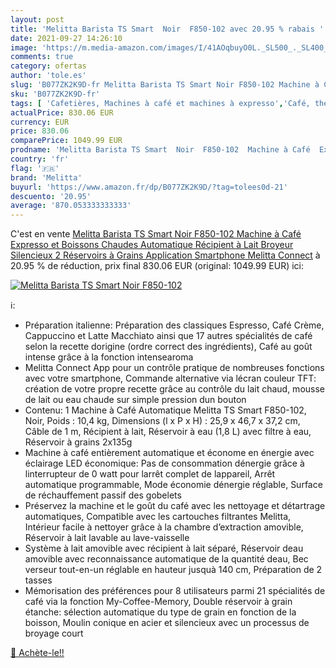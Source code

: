 ```yaml
---
layout: post
title: 'Melitta Barista TS Smart  Noir  F850-102 avec 20.95 % rabais '
date: 2021-09-27 14:26:10
image: 'https://m.media-amazon.com/images/I/41AOqbuyO0L._SL500_._SL400_.jpg'
comments: true
category: ofertas
author: 'tole.es'
slug: 'B077ZK2K9D-fr Melitta Barista TS Smart Noir F850-102 Machine à Café...'
sku: 'B077ZK2K9D-fr'
tags: [ 'Cafetières, Machines à café et machines à expresso','Café, thé et expresso','Cuisine et Maison','Machines à café automatiques','melitta', ]
actualPrice: 830.06 EUR
currency: EUR
price: 830.06
comparePrice: 1049.99 EUR
prodname: 'Melitta Barista TS Smart  Noir  F850-102  Machine à Café  Expresso et Boissons Chaudes Automatique  Récipient à Lait  Broyeur Silencieux  2 Réservoirs à Grains  Application Smartphone Melitta Connect'
country: 'fr'
flag: '🇫🇷'
brand: 'Melitta'
buyurl: 'https://www.amazon.fr/dp/B077ZK2K9D/?tag=tolees0d-21'
descuento: '20.95'
average: '870.053333333333'
---
```


C'est en vente [Melitta Barista TS Smart  Noir  F850-102  Machine à Café  Expresso et Boissons Chaudes Automatique  Récipient à Lait  Broyeur Silencieux  2 Réservoirs à Grains  Application Smartphone Melitta Connect](https://www.amazon.fr/dp/B077ZK2K9D/?tag=tolees0d-21)  à  20.95 % de réduction, prix final  830.06 EUR (original: 1049.99 EUR) ici:

[![Melitta Barista TS Smart  Noir  F850-102](https://m.media-amazon.com/images/I/41AOqbuyO0L._SL500_._SL400_.jpg)](https://www.amazon.fr/dp/B077ZK2K9D/?tag=tolees0d-21)

ℹ️:

- Préparation italienne: Préparation des classiques Espresso, Café Crème, Cappuccino et Latte Macchiato ainsi que 17 autres spécialités de café selon la recette dorigine (ordre correct des ingrédients), Café au goût intense grâce à la fonction intensearoma
- Melitta Connect App pour un contrôle pratique de nombreuses fonctions avec votre smartphone, Commande alternative via lécran couleur TFT: création de votre propre recette grâce au contrôle du lait chaud, mousse de lait ou eau chaude sur simple pression dun bouton
- Contenu: 1 Machine à Café Automatique Melitta TS Smart F850-102, Noir, Poids : 10,4 kg, Dimensions (l x P x H) : 25,9 x 46,7 x 37,2 cm, Câble de 1 m, Récipient à lait, Réservoir à eau (1,8 L) avec filtre à eau, Réservoir à grains 2x135g
- Machine à café entièrement automatique et économe en énergie avec éclairage LED économique: Pas de consommation dénergie grâce à linterrupteur de 0 watt pour larrêt complet de lappareil, Arrêt automatique programmable, Mode économie dénergie réglable, Surface de réchauffement passif des gobelets
- Préservez la machine et le goût du café avec les nettoyage et détartrage automatiques, Compatible avec les cartouches filtrantes Melitta, Intérieur facile à nettoyer grâce à la chambre d’extraction amovible, Réservoir à lait lavable au lave-vaisselle
- Système à lait amovible avec récipient à lait séparé, Réservoir deau amovible avec reconnaissance automatique de la quantité deau, Bec verseur tout-en-un réglable en hauteur jusquà 140 cm, Préparation de 2 tasses
- Mémorisation des préférences pour 8 utilisateurs parmi 21 spécialités de café via la fonction My-Coffee-Memory, Double réservoir à grain étanche: sélection automatique du type de grain en fonction de la boisson, Moulin conique en acier et silencieux avec un processus de broyage court

[🛒 Achète-le!!](https://www.amazon.fr/dp/B077ZK2K9D/?tag=tolees0d-21)
